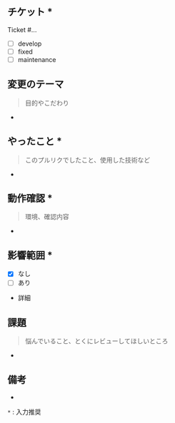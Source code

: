 ## チケット \*

Ticket #...

- [ ] develop
- [ ] fixed
- [ ] maintenance

## 変更のテーマ

> 目的やこだわり

-

## やったこと \*

> このプルリクでしたこと、使用した技術など

-

## 動作確認 \*

> 環境、確認内容

-

## 影響範囲 \*

- [x] なし
- [ ] あり

- 詳細

## 課題

> 悩んでいること、とくにレビューしてほしいところ

-

## 備考

-

`*` : 入力推奨
